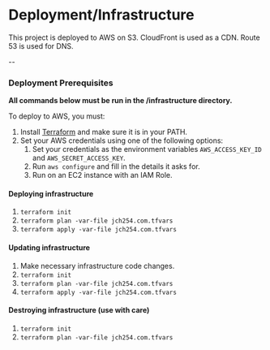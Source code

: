 # Deployment/Infrastructure

This project is deployed to AWS on S3. CloudFront is used as a CDN. Route 53 is used for DNS.

--

### Deployment Prerequisites

**All commands below must be run in the /infrastructure directory.**

To deploy to AWS, you must:

1. Install [Terraform](https://www.terraform.io/) and make sure it is in your PATH.
1. Set your AWS credentials using one of the following options:
   1. Set your credentials as the environment variables `AWS_ACCESS_KEY_ID` and `AWS_SECRET_ACCESS_KEY`.
   1. Run `aws configure` and fill in the details it asks for.
   1. Run on an EC2 instance with an IAM Role.

#### Deploying infrastructure

1. `terraform init`
1. `terraform plan -var-file jch254.com.tfvars`
1. `terraform apply -var-file jch254.com.tfvars`

#### Updating infrastructure

1. Make necessary infrastructure code changes.
1. `terraform init`
1. `terraform plan -var-file jch254.com.tfvars`
1. `terraform apply -var-file jch254.com.tfvars`

#### Destroying infrastructure (use with care)

1. `terraform init`
1. `terraform plan -var-file jch254.com.tfvars`
